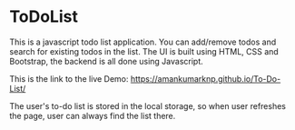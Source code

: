 # ToDoList
This is a javascript todo list application. 
You can add/remove todos and search for existing todos in the list.
The UI is built using HTML, CSS and Bootstrap, the backend is all done using Javascript.

This is the link to the live Demo: https://amankumarknp.github.io/To-Do-List/

The user's to-do list is stored in the local storage, so when user refreshes the page, user can always find the list there.




